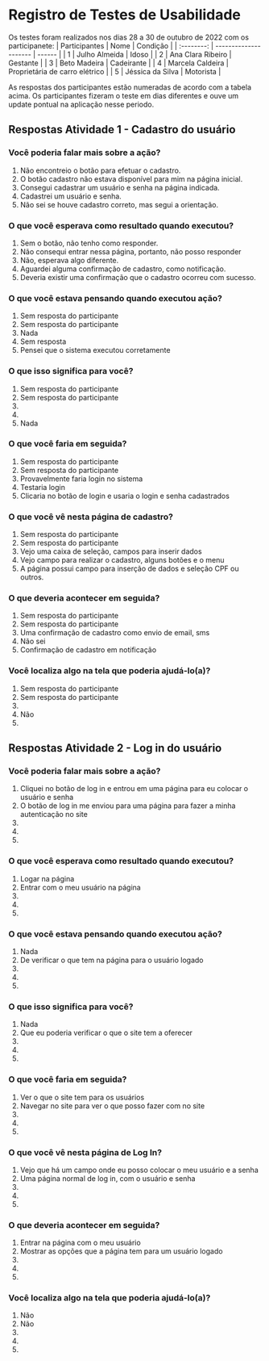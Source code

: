 # Registro de Testes de Usabilidade

Os testes foram realizados nos dias 28 a 30 de outubro de 2022 com os participanete:
| Participantes | Nome | Condição |
| :--------: | --------------------- | ------ |
| 1 | Julho Almeida | Idoso |
| 2 | Ana Clara Ribeiro | Gestante |
| 3 | Beto Madeira | Cadeirante |
| 4 | Marcela Caldeira | Proprietária de carro elétrico |
| 5 | Jéssica da Silva | Motorista |

As respostas dos participantes estão numeradas de acordo com a tabela acima. Os participantes fizeram o teste em dias diferentes e ouve um update pontual na aplicação nesse periodo.

## Respostas Atividade 1 - Cadastro do usuário

### Você poderia falar mais sobre a ação?
01. Não encontreio o botão para efetuar o cadastro.
02. O botão cadastro não estava disponível para mim na página inicial.
03. Consegui cadastrar um usuário e senha na página indicada.
04. Cadastrei um usuário e senha.
05. Não sei se houve cadastro correto, mas segui a orientação.

### O que você esperava como resultado quando executou?
01. Sem o botão, não tenho como responder.
02. Não consequi entrar nessa página, portanto, não posso responder
03. Não, esperava algo diferente.
04. Aguardei alguma confirmação de cadastro, como notificação.
05. Deveria existir uma confirmação que o cadastro ocorreu com sucesso.

### O que você estava pensando quando executou ação?
01. Sem resposta do participante
02. Sem resposta do participante
03. Nada
04. Sem resposta
05. Pensei que o sistema executou corretamente

### O que isso significa para você?
01. Sem resposta do participante
02. Sem resposta do participante
03. 
04. 
05. Nada

### O que você faria em seguida?
01. Sem resposta do participante
02. Sem resposta do participante
03. Provavelmente faria login no sistema
04. Testaria login
05. Clicaria no botão de login e usaria o login e senha cadastrados

### O que você vê nesta página de cadastro?
01. Sem resposta do participante
02. Sem resposta do participante
03. Vejo uma caixa de seleção, campos para inserir dados
04. Vejo campo para realizar o cadastro, alguns botões e o menu
05. A página possui campo para inserção de dados e seleção CPF ou outros.

### O que deveria acontecer em seguida?
01. Sem resposta do participante
02. Sem resposta do participante
03. Uma confirmação de cadastro como envio de email, sms
04. Não sei
05. Confirmação de cadastro em notificação

### Você localiza algo na tela que poderia ajudá-lo(a)?
01. Sem resposta do participante
02. Sem resposta do participante
03. 
04. Não
05. 

## Respostas Atividade 2 - Log in do usuário

### Você poderia falar mais sobre a ação?
01. Cliquei no botão de log in e entrou em uma página para eu colocar o usuário e senha
02. O botão de log in me enviou para uma página para fazer a minha autenticação no site
03. 
04. 
05. 

### O que você esperava como resultado quando executou?
01. Logar na página
02. Entrar com o meu usuário na página
03. 
04. 
05. 

### O que você estava pensando quando executou ação?
01. Nada
02. De verificar o que tem na página para o usuário logado
03. 
04. 
05. 

### O que isso significa para você?
01. Nada
02. Que eu poderia verificar o que o site tem a oferecer
03. 
04. 
05. 

### O que você faria em seguida?
01. Ver o que o site tem para os usuários
02. Navegar no site para ver o que posso fazer com no site
03. 
04. 
05. 

### O que você vê nesta página de Log In?
01. Vejo que há um campo onde eu posso colocar o meu usuário e a senha
02. Uma página normal de log in, com o usuário e senha
03. 
04. 
05. 

### O que deveria acontecer em seguida?
01. Entrar na página com o meu usuário
02. Mostrar as opções que a página tem para um usuário logado
03. 
04. 
05. 

### Você localiza algo na tela que poderia ajudá-lo(a)?
01. Não
02. Não
03. 
04. 
05. 
